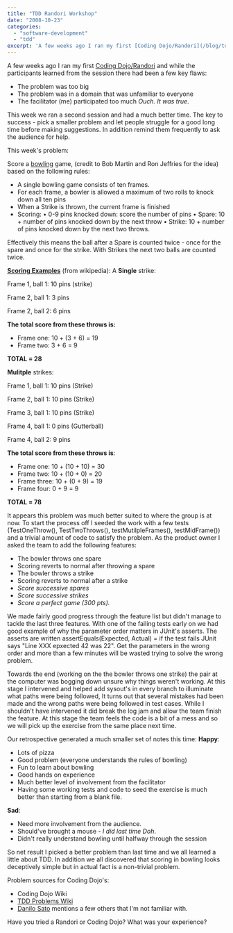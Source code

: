 ```yaml
---
title: "TDD Randori Workshop"
date: "2008-10-23"
categories: 
  - "software-development"
  - "tdd"
excerpt: 'A few weeks ago I ran my first [Coding Dojo/Randori](/blog/tdd-randori-session.html) and'
---
```


A few weeks ago I ran my first [Coding Dojo/Randori](/blog/tdd-randori-session.html) and while the participants learned from the session there had been a few key flaws:

- The problem was too big
- The problem was in a domain that was unfamiliar to everyone
- The facilitator (me) participated too much _Ouch. It was true_.

This week we ran a second session and had a much better time. The key to success - pick a smaller problem and let people struggle for a good long time before making suggestions. In addition remind them frequently to ask the audience for help.

This week's problem:

Score a [bowling](https://en.wikipedia.org/wiki/Bowling) game, (credit to Bob Martin and Ron Jeffries for the idea) based on the following rules:

- A single bowling game consists of ten frames.
- For each frame, a bowler is allowed a maximum of two rolls to knock down all ten pins
- When a Strike is thrown, the current frame is finished
- Scoring: • 0-9 pins knocked down: score the number of pins • Spare: 10 + number of pins knocked down by the next throw • Strike: 10 + number of pins knocked down by the next two throws.

Effectively this means the ball after a Spare is counted twice - once for the spare and once for the strike. With Strikes the next two balls are counted twice.

[**Scoring Examples**](https://en.wikipedia.org/wiki/Ten-pin_bowling#Scoring) (from wikipedia): A **Single** strike:

Frame 1, ball 1: 10 pins (strike)

Frame 2, ball 1: 3 pins

Frame 2, ball 2: 6 pins

**The total score from these throws is:**

- Frame one: 10 + (3 + 6) = 19
- Frame two: 3 + 6 = 9

**TOTAL = 28**

**Mulitple** strikes:

Frame 1, ball 1: 10 pins (Strike)

Frame 2, ball 1: 10 pins (Strike)

Frame 3, ball 1: 10 pins (Strike)

Frame 4, ball 1: 0 pins (Gutterball)

Frame 4, ball 2: 9 pins

**The total score from these throws is**:

- Frame one: 10 + (10 + 10) = 30
- Frame two: 10 + (10 + 0) = 20
- Frame three: 10 + (0 + 9) = 19
- Frame four: 0 + 9 = 9

**TOTAL = 78**

It appears this problem was much better suited to where the group is at now. To start the process off I seeded the work with a few tests (TestOneThrow(), TestTwoThrows(), testMutilpleFrames(), testMidFrame()) and a trivial amount of code to satisfy the problem. As the product owner I asked the team to add the following features:

- The bowler throws one spare
- Scoring reverts to normal after throwing a spare
- The bowler throws a strike
- Scoring reverts to normal after a strike
- _Score successive spares_
- _Score successive strikes_
- _Score a perfect game (300 pts)._

We made fairly good progress through the feature list but didn't manage to tackle the last three features. With one of the failing tests early on we had good example of why the parameter order matters in JUnit's asserts. The asserts are written assertEquals(Expected, Actual) = if the test fails JUnit says "Line XXX epxected 42 was 22". Get the parameters in the wrong order and more than a few minutes will be wasted trying to solve the wrong problem.

Towards the end (working on the the bowler throws one strike) the pair at the computer was bogging down unsure why things weren't working. At this stage I intervened and helped add sysout's in every branch to illuminate what paths were being followed, It turns out that several mistakes had been made and the wrong paths were being followed in test cases. While I shouldn't have intervened it did break the log jam and allow the team finish the feature. At this stage the team feels the code is a bit of a mess and so we will pick up the exercise from the same place next time.

Our retrospective generated a much smaller set of notes this time: **Happy**:

- Lots of pizza
- Good problem (everyone understands the rules of bowling)
- Fun to learn about bowling
- Good hands on experience
- Much better level of involvement from the facilitator
- Having some working tests and code to seed the exercise is much better than starting from a blank file.

**Sad**:

- Need more involvement from the audience.
- Should've brought a mouse - _I did last time Doh_.
- Didn't really understand bowling until halfway through the session

So net result I picked a better problem than last time and we all learned a little about TDD. In addition we all discovered that scoring in bowling looks deceptively simple but in actual fact is a non-trivial problem.

Problem sources for Coding Dojo's:

- Coding Dojo Wiki
- [TDD Problems Wiki](https://sites.google.com/site/tddproblems/)
- [Danilo Sato](https://www.dtsato.com/blog/2008/10/21/source-of-problems-for-your-coding-dojo/) mentions a few others that I'm not familiar with.

Have you tried a Randori or Coding Dojo? What was your experience?
